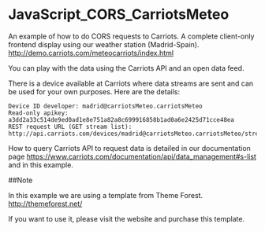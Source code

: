 JavaScript_CORS_CarriotsMeteo
=============================

An example of how to do CORS requests to Carriots.
A complete client-only frontend display using our weather station (Madrid-Spain). 
http://demo.carriots.com/meteocarriots/index.html

You can play with the data using the Carriots API and an open data feed.

There is a device available at Carriots where data streams are sent and can be used for your own purposes. Here are the details:

    Device ID developer: madrid@carriotsMeteo.carriotsMeteo
    Read-only apikey: a3dd2a33c514de9ed0ad1e8e751a82a8c699916858b1ad0a6e2425d71cce48ea
    REST request URL (GET stream list):
    http://api.carriots.com/devices/madrid@carriotsMeteo.carriotsMeteo/streams/

How to query Carriots API to request data is detailed in our documentation page https://www.carriots.com/documentation/api/data_management#s-list and in this example.

##Note

In this example we are using a template from Theme Forest. http://themeforest.net/

If you want to use it, please visit the website and purchase this template.
